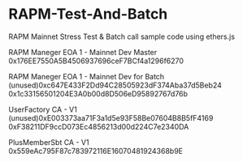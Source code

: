 # RAPM-Test-And-Batch
RAPM Mainnet Stress Test & Batch call sample code using ethers.js

RAPM Maneger EOA 1 - Mainnet Dev Master
0x176EE7550A5B4506937696ceF7BCf4a1296f6270

RAPM Maneger EOA 1 - Mainnet Dev for Batch
(unused)0xc647E433F2Dd94C28505923dF374Aba37d5Beb24
0x1c33156501204E3A0b00d8D506eD95892767d76b

UserFactory CA - V1
(unused)0xE003373aa71F3a1d5e93F58Be07604B8B5fF4169
0xF38211DF9ccD073Ec4856213d00d224C7e2340DA

PlusMemberSbt CA - V1
0x559eAc795F87c783972116E16070481924368b9E